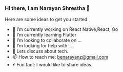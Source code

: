 ### Hi there, I am Narayan Shrestha 👋

Here are some ideas to get you started:

- 🔭 I’m currently working on React Native,React, Go
- 🌱 I’m currently learning Flutter
- 👯 I’m looking to collaborate on ...
- 🤔 I’m looking for help with ...
- 💬 Lets discuss about tech.
- 📫 How to reach me: benarayanz@gmail.com
- ⚡ Fun fact: I would like to share ideas.

